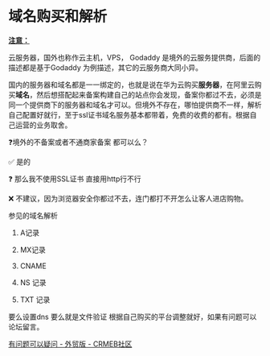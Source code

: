 # 域名购买和解析

<u>**注意：**</u> 

云服务器，国外也称作云主机，VPS， Godaddy 是境外的云服务提供商，后面的描述都是基于Godaddy 为例描述，其它的云服务商大同小异。

国内的服务器和域名都是一一绑定的，也就是说在华为云购买**服务器**，在阿里云购买**域名**，然后想搭配起来备案构建自己的站点你会发现，备案你都过不去，必须是同一个提供商下的服务器和域名才可以。但境外不存在，哪怕提供商不一样，解析自己配置好就行，至于ssl证书域名服务基本都带着，免费的收费的都有。根据自己运营的业务取舍。

❓境外的不备案或者不通商家备案 都可以么？

✅ 是的



❓ 那么我不使用SSL证书 直接用http行不行

❌ 不建议，因为浏览器安全你都过不去，连门都打不开怎么让客人进店购物。



参见的域名解析

1. A记录

2. MX记录
3. CNAME
4. NS 记录
5. TXT 记录

要么设置dns 要么就是文件验证 根据自己购买的平台调整就好，如果有问题可以论坛留言。

[有问题可以疑问 - 外贸版 - CRMEB社区](https://q.crmeb.com/?categoryId=151&sequence=0)